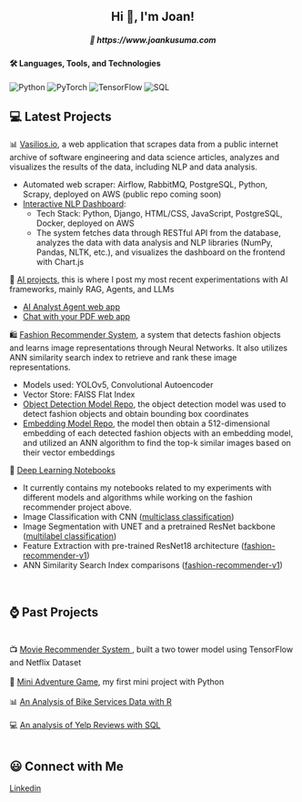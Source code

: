 <h2 align="center">Hi 👋, I'm Joan!</h2>
<h5 align="center">📝 https://www.joankusuma.com </h5>

#### 🛠️ Languages, Tools, and Technologies
![Python](https://img.shields.io/badge/-Python-000?&logo=Python)
![PyTorch](https://img.shields.io/badge/-PyTorch-000?&logo=PyTorch)
![TensorFlow](https://img.shields.io/badge/-TensorFlow-000?&logo=TensorFlow)
![SQL](https://img.shields.io/badge/-SQL-000?&logo=MySQL)

## 💻 Latest Projects

📊 <a href="https://vasilios.io">Vasilios.io</a>, a web application that scrapes data from a public internet archive of software engineering and data science articles, analyzes and visualizes the results of the data, including NLP and data analysis.
* Automated web scraper: Airflow, RabbitMQ, PostgreSQL, Python, Scrapy, deployed on AWS (public repo coming soon)
* <a href="https://github.com/eyereece/nlp-text-mining-dashboard">Interactive NLP Dashboard</a>:
  - Tech Stack: Python, Django, HTML/CSS, JavaScript, PostgreSQL, Docker, deployed on AWS
  - The system fetches data through RESTful API from the database, analyzes the data with data analysis and NLP libraries (NumPy, Pandas, NLTK, etc.), and visualizes the dashboard on the frontend with Chart.js

🤖 <a href="https://github.com/eyereece/ai-projects/">AI projects</a>, this is where I post my most recent experimentations with AI frameworks, mainly RAG, Agents, and LLMs
* <a href="https://github.com/eyereece/ai-projects/tree/main/ai-analyst-agent">AI Analyst Agent web app</a>
* <a href="https://github.com/eyereece/ai-experiments/tree/main/chat-with-your-pdf-ai">Chat with your PDF web app</a>

🛍️ <a href="https://github.com/eyereece/fashion-recommender-cv">Fashion Recommender System</a>, a system that detects fashion objects and learns image representations through Neural Networks. It also utilizes ANN similarity search index to retrieve and rank these image representations.
* Models used: YOLOv5, Convolutional Autoencoder
* Vector Store: FAISS Flat Index
* <a href="https://github.com/eyereece/yolo-object-detection-fashion">Object Detection Model Repo</a>, the object detection model was used to detect fashion objects and obtain bounding box coordinates
* <a href="https://github.com/eyereece/visual-search-with-image-embedding">Embedding Model Repo</a>, the model then obtain a 512-dimensional embedding of each detected fashion objects with an embedding model, and utilized an ANN algorithm to find the top-k similar images based on their vector embeddings

  
📑  <a href="https://github.com/eyereece/deep-learning-notebooks/tree/main">Deep Learning Notebooks</a>
* It currently contains my notebooks related to my experiments with different models and algorithms while working on the fashion recommender project above.
* Image Classification with CNN (<a href="https://github.com/eyereece/deep-learning-notebooks/tree/main/multiclass-fashion-image-classification">multiclass classification</a>)
* Image Segmentation with UNET and a pretrained ResNet backbone (<a href="https://github.com/eyereece/deep-learning-notebooks/blob/main/multilabel_image_segmentation/unet-segmentation-1.ipynb">multilabel classification</a>)
* Feature Extraction with pre-trained ResNet18 architecture (<a href="https://github.com/eyereece/deep-learning-notebooks/tree/main/fashion-recommender-v1">fashion-recommender-v1</a>)
* ANN Similarity Search Index comparisons (<a href="https://github.com/eyereece/deep-learning-notebooks/tree/main/fashion-recommender-v1">fashion-recommender-v1</a>)
<br>

## ⌚️ Past Projects
<br>📺 <a href="https://github.com/eyereece/movie-recommenders-with-tensorflow">Movie Recommender System </a>, built a two tower model using TensorFlow and Netflix Dataset</br>
<br>🐉 <a href="https://github.com/eyereece/cs50p-python-project">Mini Adventure Game</a>, my first mini project with Python</br>
<br>📊 <a href="https://github.com/eyereece/google-data-analytics-capstone-1">An Analysis of Bike Services Data with R</a></br>
<br>💻 <a href="https://github.com/eyereece/coursera-sql-for-data-science">An analysis of Yelp Reviews with SQL</a></br>
<br>

## 😃 Connect with Me

<a href="www.linkedin.com/in/joan-kusuma">Linkedin</a>

<!--
**eyereece/eyereece** is a ✨ _special_ ✨ repository because its `README.md` (this file) appears on your GitHub profile.

Here are some ideas to get you started:

- 🔭 I’m currently working on ...
- 🌱 I’m currently learning ...
- 👯 🐉🐉I’m looking to collaborate on ...
- 🤔 I’m looking for help with ...
- 💬 Ask me about ...
- 📫 How to reach me: ...
- 😄 Pronouns: ...
- ⚡ Fun fact: ...
-->
